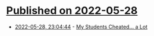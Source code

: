 # [Published on 2022-05-28](index.md)

* [2022-05-28, 23:04:44](https://news.ycombinator.com/item?id=31544634) - [My Students Cheated... a Lot](https://crumplab.com/articles/blog/post_994_5_26_22_cheating/index.html)
